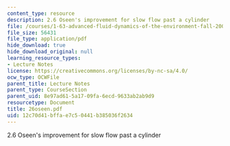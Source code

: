 ```yaml
---
content_type: resource
description: 2.6 Oseen's improvement for slow flow past a cylinder
file: /courses/1-63-advanced-fluid-dynamics-of-the-environment-fall-2002/12c70d41bffae7c50441b385036f2634_26oseen.pdf
file_size: 56431
file_type: application/pdf
hide_download: true
hide_download_original: null
learning_resource_types:
- Lecture Notes
license: https://creativecommons.org/licenses/by-nc-sa/4.0/
ocw_type: OCWFile
parent_title: Lecture Notes
parent_type: CourseSection
parent_uid: 8e97ad61-5a17-09fa-6ecd-9633ab2ab9d9
resourcetype: Document
title: 26oseen.pdf
uid: 12c70d41-bffa-e7c5-0441-b385036f2634
---
```

2.6 Oseen's improvement for slow flow past a cylinder